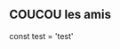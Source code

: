 <script setup lang="ts">
import CodeHighlighter from './CodeHighlighter.vue'
</script>

## COUCOU les amis

<CodeHighlighter> const test = 'test' </CodeHighlighter>
